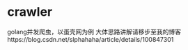 # crawler
golang并发爬虫，以蛋壳网为例
大体思路讲解请移步至我的博客https://blog.csdn.net/slphahaha/article/details/100847301
